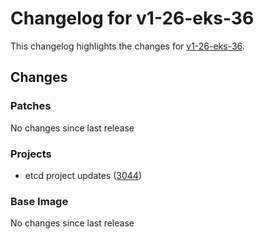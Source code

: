 # Changelog for v1-26-eks-36

This changelog highlights the changes for [v1-26-eks-36](https://github.com/aws/eks-distro/tree/v1-26-eks-36).

## Changes

### Patches
No changes since last release

### Projects
* etcd project updates ([3044](https://github.com/aws/eks-distro/pull/3044))

### Base Image
No changes since last release

